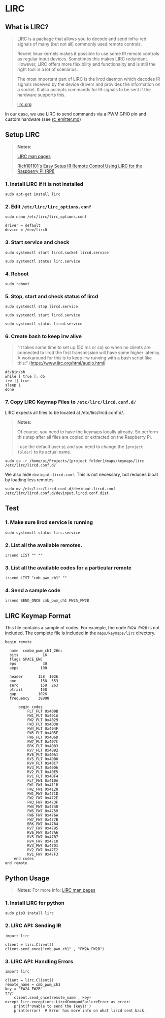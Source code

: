 # LIRC
## What is LIRC?
>LIRC is a package that allows you to decode and send infra-red signals of many (but not all) commonly used remote controls.
>
>Recent linux kernels makes it possible to use some IR remote controls as regular input devices. Sometimes this makes LIRC redundant. However, LIRC offers more flexibility and functionality and is still the right tool in a lot of scenarios.
>
>The most important part of LIRC is the lircd daemon which decodes IR signals received by the device drivers and provides the information on a socket. It also accepts commands for IR signals to be sent if the hardware supports this.
>
> [lirc.org](https://www.lirc.org/)

In our case, we use LIRC to send commands via a PWM GPIO pin and custom hardware (see [rc_emitter.md](rc_emitter.md))

## Setup LIRC
> **Notes:**
>
> [LIRC man pages](https://www.lirc.org/html/)
>
> [Rich101101's Easy Setup IR Remote Control Using LIRC for the Raspberry PI (RPi)](https://www.instructables.com/Setup-IR-Remote-Control-Using-LIRC-for-the-Raspber/)


### 1. Install LIRC if it is not installed
```
sudo apt-get install lirc
```

### 2. Edit <code>/etc/lirc/lirc_options.conf</code>
```
sudo nano /etc/lirc/lirc_options.conf
```
```
driver = default
device = /dev/lirc0
```

### 3. Start service and check
```
sudo systemctl start lircd.socket lircd.service
```
```
sudo systemctl status lirc.service
```

### 4. Reboot
```
sudo reboot
```

### 5. Stop, start and check status of lircd
```
sudo systemctl stop lircd.service
```
```
sudo systemctl start lircd.service
```
```
sudo systemctl status lircd.service
```

### 6. Create bash to keep irw alive

> “It takes some time to set up (50 ms or so) so when no clients are connected to lircd the first transmission will have some higher latency. A workaround for this is to keep irw running with a bash script like this:” (https://www.lirc.org/html/audio.html)
```
#!/bin/sh
while [ true ]; do
irw || true
sleep 1
done
```

### 7. Copy LIRC Keymap Files to <code>/etc/lirc/lircd.conf.d/</code>
LIRC expects all files to be located at /etc/lirc/lircd.conf.d/. 

> **Notes:**
>
> Of course, you need to have the keymaps locally already. So perform this step after all files are copied or extracted on the Raspberry Pi.
>
> I use the default user <code>pi</code> and you need to change the <code>[project folder]</code> to its actual name.
```
sudo cp -r /home/pi/Projects/[project folder]/maps/keymaps/lirc /etc/lirc/lircd.conf.d/
```
We also hide <code>devinput.lircd.conf</code>. This is not necessary, but reduces bloat by loading less remotes 
```
sudo mv /etc/lirc/lircd.conf.d/devinput.lircd.conf /etc/lirc/lircd.conf.d/devinput.lircd.conf.dist
```
## Test
### 1. Make sure lircd service is running
```
sudo systemctl status lirc.service
```
### 2. List all the available remotes.
```
irsend LIST "" ""
```
### 3. List all the available codes for a particular remote
```
irsend LIST "cmb_pwm_ch1" ""
```
### 4. Send a sample code
```
irsend SEND_ONCE cmb_pwm_ch1 FW2A_FW2B
```
## LIRC Keymap Format
This file contains a sample of codes. For example, the code <code>FW2A_FW2B</code> is not included. The complete file is included in the <code>maps/keymaps/lirc</code> directory.
```
begin remote

  name  combo_pwm_ch1_26ns
  bits           16
  flags SPACE_ENC
  eps            30
  aeps          100

  header       158  1026
  one           158  553
  zero          158  263
  ptrail        158
  gap          1026
  frequency    38000

      begin codes
          FLT_FLT 0x400B
          FW1_FLT 0x401A
          FW2_FLT 0x4029
          FW3_FLT 0x4038
          FW4_FLT 0x404F
          FW5_FLT 0x405E
          FW6_FLT 0x406D
          FW7_FLT 0x407C
          BRK_FLT 0x4083
          RV7_FLT 0x4092
          RV6_FLT 0x40A1
          RV5_FLT 0x40B0
          RV4_FLT 0x40C7
          RV3_FLT 0x40D6
          RV2_FLT 0x40E5
          RV1_FLT 0x40F4
          FLT_FW1 0x410A
          FW1_FW1 0x411B
          FW2_FW1 0x4128
          FW1_FW7 0x471D
          FW2_FW7 0x472E
          FW3_FW7 0x473F
          FW4_FW7 0x4748
          FW5_FW7 0x4759
          FW6_FW7 0x476A
          FW7_FW7 0x477B
          BRK_FW7 0x4784
          RV7_FW7 0x4795
          RV6_FW7 0x47A6
          RV5_FW7 0x47B7
          RV4_FW7 0x47C0
          RV3_FW7 0x47D1
          RV2_FW7 0x47E2
          RV1_FW7 0x47F3
    end codes
end remote
```
## Python Usage
> **Notes:** For more info: [LIRC man pages](https://www.lirc.org/html/)

### 1. Install LIRC for python
```
sudo pip3 install lirc
```
### 2. LIRC API: Sending IR
```
import lirc

client = lirc.Client()
client.send_once("cmb_pwm_ch1" , "FW2A_FW2B")
```
### 3. LIRC API: Handling Errors
```
import lirc

client = lirc.Client()
remote_name = cmb_pwm_ch1
key = 'FW2A_FW2B'
try:
    client.send_once(remote_name , key)
except lirc.exceptions.LircdCommandFailureError as error:
    print(f'Unable to send the {key}!')
    print(error)  # Error has more info on what lircd sent back.
```
